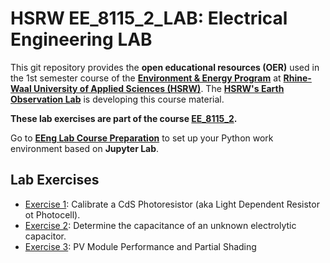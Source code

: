 
# HSRW EE_8115_2_LAB: Electrical Engineering LAB

This git repository provides the **open educational resources (OER)** used in the 1st semester course of the [**Environment & Energy Program**](https://www.hochschule-rhein-waal.de/en/faculties/communication-and-environment/degree-programmes/bachelor-degree-programmes/environment-and) at [**Rhine-Waal University of Applied Sciences (HSRW)**](https://www.hsrw.eu/). The [**HSRW's Earth Observation Lab**](https://wiki.eolab.de/) is developing this course material. 

**These lab exercises are part of the course [EE_8115_2](https://github.com/rolfbecker/EE_8115_2_EEng_WS2024/).**

Go to **[EEng Lab Course Preparation](./EEng_LAB_Course_Preparation/README.md)** to set up your Python work environment based on **Jupyter Lab**.


## Lab Exercises ##

* [Exercise 1](ex1): Calibrate a CdS Photoresistor (aka Light Dependent Resistor ot Photocell). 
* [Exercise 2](ex2): Determine the capacitance of an unknown electrolytic capacitor.
* [Exercise 3](ex3): PV Module Performance and Partial Shading
